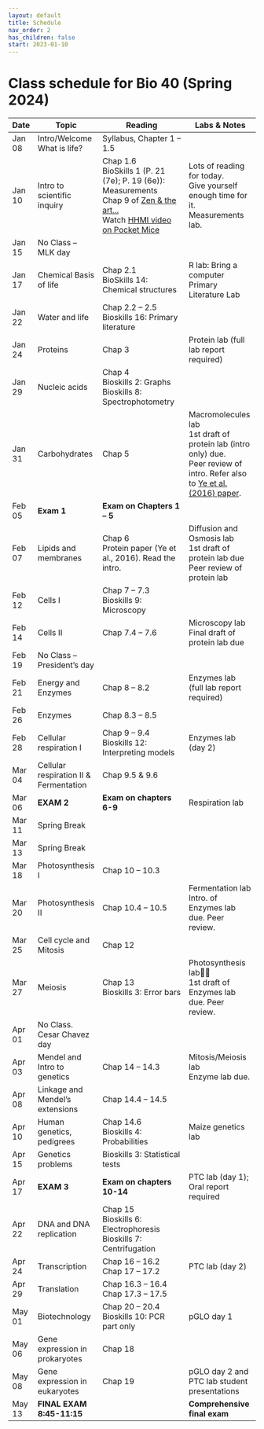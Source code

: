 ```yaml
---
layout: default
title: Schedule
nav_order: 2
has_children: false
start: 2023-01-10
---
```


# Class schedule for Bio 40 (Spring 2024)

<style>
@media print{
  @page {
    size: 8.5in 11in;
    margin-left: 0in;
    margin-right: 0in;
    margin-top: 0.25in;
    margin-bottom: 0.25in;
    padding: 0in;
    border: 0in;
  }
body {
  margin-left: 0in;
  margin-right: 0in;
  margin-top: 0.25in;
  margin-bottom: 0.25in;
  padding: 0in;
  border: 0in;
}

table td {
  font-size: 8pt;
  padding: 0pt 2pt 0pt 2pt;
}
table {
  table-layout: fixed;
  width: 100%;
  page-break-before: avoid;
}
}
table th:first-of-type {
    width: 10%;
}
table th:nth-of-type(2) {
    width: 20%;
}
table th:nth-of-type(3) {
    width: 40%;
}
table th:nth-of-type(4) {
    width: 30%;
}
</style>

| Date | Topic | Reading | Labs & Notes |
|---|---|---|---|
| Jan 08 | Intro/Welcome<br>What is life? | Syllabus, Chapter 1 – 1.5 |  |
| Jan 10 | Intro to scientific inquiry | Chap 1.6<br>BioSkills 1 (P. 21 (7e); P. 19 (6e)): Measurements<br>Chap 9 of [Zen & the art...]({{site.url}}/b40/assets/ch01/ZenAndTheArt_embedded.pdf)<br>Watch [HHMI video on Pocket Mice](https://www.biointeractive.org/classroom-resources/making-fittest-natural-selection-and-adaptation) | Lots of reading for today. <br>Give yourself enough time for it.<br>Measurements lab. |
| Jan 15 | No Class – MLK day |  |  |
| Jan 17 | Chemical Basis of life | Chap 2.1<br>BioSkills 14: Chemical structures | R lab: Bring a computer <br>Primary Literature Lab |
| Jan 22 | Water and life | Chap 2.2 – 2.5<br>Bioskills 16: Primary literature |  |
| Jan 24 | Proteins | Chap 3 | Protein lab (full lab report required) |
| Jan 29 | Nucleic acids | Chap 4<br>Bioskills 2: Graphs<br>Bioskills 8: Spectrophotometry |  |
| Jan 31 | Carbohydrates | Chap 5 | Macromolecules lab<br>1st draft of protein lab (intro only) due. <br>Peer review of intro. Refer also to [Ye et al. (2016) paper]({{site.url}}/b40/assets/labs/Ye_etal_Heating_Proteins.pdf).  |
| Feb 05 | **Exam 1** | **Exam on Chapters 1 – 5** |  |
| Feb 07 | Lipids and membranes | Chap 6<br>Protein paper (Ye et al., 2016). Read the intro. | Diffusion and Osmosis lab<br>1st draft of protein lab due<br>Peer review of protein lab |
| Feb 12 | Cells I | Chap 7 – 7.3<br>Bioskills 9: Microscopy |  |
| Feb 14 | Cells II | Chap 7.4 – 7.6 | Microscopy lab<br>Final draft of protein lab due |
| Feb 19 | No Class – President’s day |  |  |
| Feb 21 | Energy and Enzymes | Chap 8 – 8.2 | Enzymes lab (full lab report required) |
| Feb 26 | Enzymes | Chap 8.3 – 8.5 |  |
| Feb 28 | Cellular respiration I | Chap 9 – 9.4<br>Bioskills 12: Interpreting models | Enzymes lab (day 2) |
| Mar 04 | Cellular respiration II & Fermentation | Chap 9.5 & 9.6 |  |
| Mar 06 | **EXAM 2** | **Exam on chapters 6-9** | Respiration lab |
| Mar 11 | Spring Break |  |  |
| Mar 13 | Spring Break |  |  |
| Mar 18 | Photosynthesis I | Chap 10 – 10.3 |  |
| Mar 20 | Photosynthesis II | Chap 10.4 – 10.5 | Fermentation lab<br>Intro. of Enzymes lab due. Peer review. |
| Mar 25 | Cell cycle and Mitosis | Chap 12 |  |
| Mar 27 | Meiosis | Chap 13<br>Bioskills 3: Error bars | Photosynthesis lab<br>1st draft of Enzymes lab due. Peer review. |
| Apr 01 | No Class. Cesar Chavez day |  |  |
| Apr 03 | Mendel and Intro to genetics | Chap 14 – 14.3 | Mitosis/Meiosis lab<br>Enzyme lab due. |
| Apr 08 | Linkage and Mendel’s extensions | Chap 14.4 – 14.5 |  |
| Apr 10 | Human genetics, pedigrees | Chap 14.6<br>Bioskills 4: Probabilities | Maize genetics lab |
| Apr 15 | Genetics problems | Bioskills 3: Statistical tests |  |
| Apr 17 | **EXAM 3** | **Exam on chapters 10-14** | PTC lab (day 1); Oral report required |
| Apr 22 | DNA and DNA replication | Chap 15<br>Bioskills 6: Electrophoresis<br>Bioskills 7: Centrifugation |  |
| Apr 24 | Transcription | Chap 16 – 16.2<br>Chap 17 – 17.2 | PTC lab (day 2) |
| Apr 29 | Translation | Chap 16.3 – 16.4<br>Chap 17.3 – 17.5 |  |
| May 01 | Biotechnology | Chap 20 – 20.4<br>Bioskills 10: PCR part only | pGLO day 1 |
| May 06 | Gene expression in prokaryotes | Chap 18 |  |
| May 08 | Gene expression in eukaryotes | Chap 19 | pGLO day 2 and PTC lab student presentations |
| May 13 | **FINAL EXAM**<br>**8:45-11:15** |  | **Comprehensive final exam** |
